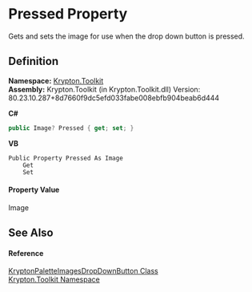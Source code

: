 # Pressed Property


Gets and sets the image for use when the drop down button is pressed.



## Definition
**Namespace:** <a href="79d2eac2-21f4-54ff-7552-b20c33c30600.md">Krypton.Toolkit</a>  
**Assembly:** Krypton.Toolkit (in Krypton.Toolkit.dll) Version: 80.23.10.287+8d7660f9dc5efd033fabe008ebfb904beab6d444

**C#**
``` C#
public Image? Pressed { get; set; }
```
**VB**
``` VB
Public Property Pressed As Image
	Get
	Set
```



#### Property Value
Image

## See Also


#### Reference
<a href="469ce6e8-f176-509e-c0cf-8b0067aae53b.md">KryptonPaletteImagesDropDownButton Class</a>  
<a href="79d2eac2-21f4-54ff-7552-b20c33c30600.md">Krypton.Toolkit Namespace</a>  

